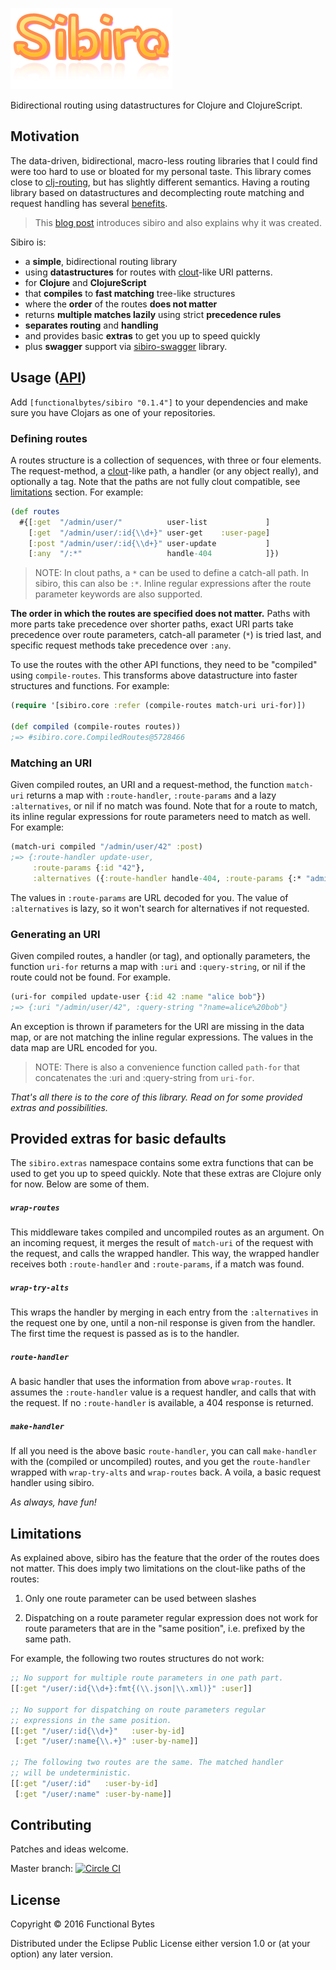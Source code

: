 ![logo](doc/logo.png)

Bidirectional routing using datastructures for Clojure and ClojureScript.


## Motivation

The data-driven, bidirectional, macro-less routing libraries that I could find were too hard to use or bloated for my personal taste.
This library comes close to [clj-routing](https://github.com/mmcgrana/clj-routing), but has slightly different semantics.
Having a routing library based on datastructures and decomplecting route matching and request handling has several [benefits](EXAMPLE.md).

> This [blog post](http://www.functionalbytes.nl/clojure/sibiro/2016/03/14/sibiro.html) introduces sibiro and also explains why it was created.

Sibiro is:

* a **simple**, bidirectional routing library
* using **datastructures** for routes with [clout](https://github.com/weavejester/clout)-like URI patterns.
* for **Clojure** and **ClojureScript**
* that **compiles** to **fast matching** tree-like structures
* where the **order** of the routes **does not matter**
* returns **multiple matches lazily** using strict **precedence rules**
* **separates routing** and **handling**
* and provides basic **extras** to get you up to speed quickly
* plus **swagger** support via [sibiro-swagger](https://github.com/aroemers/sibiro-swagger) library.


## Usage ([API](https://aroemers.github.io/sibiro/))

Add `[functionalbytes/sibiro "0.1.4"]` to your dependencies and make sure you have Clojars as one of your repositories.

### Defining routes

A routes structure is a collection of sequences, with three or four elements.
The request-method, a [clout](https://github.com/weavejester/clout)-like path, a handler (or any object really), and optionally a tag.
Note that the paths are not fully clout compatible, see [limitations](#limitations) section.
For example:

```clj
(def routes
  #{[:get  "/admin/user/"          user-list             ]
    [:get  "/admin/user/:id{\\d+}" user-get    :user-page]
    [:post "/admin/user/:id{\\d+}" user-update           ]
    [:any  "/:*"                   handle-404            ]})
```

> NOTE: In clout paths, a `*` can be used to define a catch-all path. In sibiro, this can also be `:*`. Inline regular expressions after the route parameter keywords are also supported.

**The order in which the routes are specified does not matter.**
Paths with more parts take precedence over shorter paths, exact URI parts take precedence over route parameters, catch-all parameter (`*`) is tried last, and specific request methods take precedence over `:any`.

To use the routes with the other API functions, they need to be "compiled" using `compile-routes`.
This transforms above datastructure into faster structures and functions.
For example:

```clj
(require '[sibiro.core :refer (compile-routes match-uri uri-for)])

(def compiled (compile-routes routes))
;=> #sibiro.core.CompiledRoutes@5728466
```

### Matching an URI

Given compiled routes, an URI and a request-method, the function `match-uri` returns a map with `:route-handler`, `:route-params` and a lazy `:alternatives`, or nil if no match was found.
Note that for a route to match, its inline regular expressions for route parameters need to match as well.
For example:

```clj
(match-uri compiled "/admin/user/42" :post)
;=> {:route-handler update-user,
     :route-params {:id "42"},
     :alternatives ({:route-handler handle-404, :route-params {:* "admin/user/42"}})}
```

The values in `:route-params` are URL decoded for you.
The value of `:alternatives` is lazy, so it won't search for alternatives if not requested.

### Generating an URI

Given compiled routes, a handler (or tag), and optionally parameters, the function `uri-for` returns a map with `:uri` and `:query-string`, or nil if the route could not be found.
For example.

```clj
(uri-for compiled update-user {:id 42 :name "alice bob"})
;=> {:uri "/admin/user/42", :query-string "?name=alice%20bob"}
```

An exception is thrown if parameters for the URI are missing in the data map, or are not matching the inline regular expressions.
The values in the data map are URL encoded for you.

> NOTE: There is also a convenience function called `path-for` that concatenates the :uri and :query-string from `uri-for`.

_That's all there is to the core of this library. Read on for some provided extras and possibilities._

## Provided extras for basic defaults

The `sibiro.extras` namespace contains some extra functions that can be used to get you up to speed quickly.
Note that these extras are Clojure only for now. Below are some of them.

##### `wrap-routes`

This middleware takes compiled and uncompiled routes as an argument.
On an incoming request, it merges the result of `match-uri` of the request with the request, and calls the wrapped handler.
This way, the wrapped handler receives both `:route-handler` and `:route-params`, if a match was found.

##### `wrap-try-alts`

This wraps the handler by merging in each entry from the `:alternatives` in the request one by one, until a non-nil response is given from the handler.
The first time the request is passed as is to the handler.

##### `route-handler`

A basic handler that uses the information from above `wrap-routes`.
It assumes the `:route-handler` value is a request handler, and calls that with the request.
If no `:route-handler` is available, a 404 response is returned.

##### `make-handler`

If all you need is the above basic `route-handler`, you can call `make-handler` with the (compiled or uncompiled) routes, and you get the `route-handler` wrapped with `wrap-try-alts` and `wrap-routes` back.
A voila, a basic request handler using sibiro.

_As always, have fun!_

## Limitations

As explained above, sibiro has the feature that the order of the routes does not matter.
This does imply two limitations on the clout-like paths of the routes:

1. Only one route parameter can be used between slashes

2. Dispatching on a route parameter regular expression does not work for route parameters that are in the "same position", i.e. prefixed by the same path.

For example, the following two routes structures do not work:

```clj
;; No support for multiple route parameters in one path part.
[[:get "/user/:id{\\d+}:fmt{(\\.json|\\.xml)}" :user]]

;; No support for dispatching on route parameters regular
;; expressions in the same position.
[[:get "/user/:id{\\d+}"   :user-by-id]
 [:get "/user/:name{\\.+}" :user-by-name]]

;; The following two routes are the same. The matched handler
;; will be undeterministic.
[[:get "/user/:id"   :user-by-id]
 [:get "/user/:name" :user-by-name]]
```

## Contributing

Patches and ideas welcome.

Master branch: [![Circle CI](https://circleci.com/gh/aroemers/sibiro/tree/master.svg?style=svg&circle-token=8a32ad3de9f753d371e8f464031f6f128d465469)](https://circleci.com/gh/aroemers/sibiro/tree/master)

## License

Copyright © 2016 Functional Bytes

Distributed under the Eclipse Public License either version 1.0 or (at
your option) any later version.
